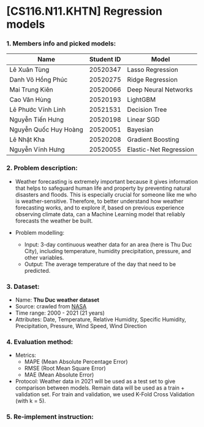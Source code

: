 # [CS116.N11.KHTN] Regression models 

### 1. Members info and picked models:

| Name | Student ID | Model |
|-|-|-|
| Lê Xuân Tùng | 20520347 | Lasso Regression
| Danh Võ Hồng Phúc | 20520275 | Ridge Regression
| Mai Trung Kiên | 20520066 | Deep Neural Networks
| Cao Văn Hùng | 20520193 | LightGBM
| Lê Phước Vĩnh Linh | 20521531 | Decision Tree
| Nguyễn Tiến Hưng | 20520198 | Linear SGD
| Nguyễn Quốc Huy Hoàng | 20520051 | Bayesian
| Lê Nhật Kha | 20520208 | Gradient Boosting
| Nguyễn Vĩnh Hưng | 20520055 | Elastic-Net Regression
  
### 2. Problem description:
- Weather forecasting is extremely important because it gives information that helps to safeguard human life and property by preventing natural disasters and floods. This is especially crucial for someone like me who is weather-sensitive. Therefore, to better understand how weather forecasting works, and to explore if, based on previous experience observing climate data, can a Machine Learning model that reliably forecasts the weather be built.

- Problem modelling:
  + Input: 3-day continuous weather data for an area (here is
Thu Duc City), including temperature, humidity precipitation, pressure, and other variables.
  + Output: The average temperature of the day that need to be predicted.
  
### 3. Dataset:
- Name: **Thu Duc weather dataset**
- Source: crawled from [NASA](https://power.larc.nasa.gov/data-access-viewer/)
- Time range: 2000 - 2021 (21 years)
- Attributes: Date, Temperature, Relative Humidity, Specific Humidity, Precipitation, Pressure, Wind Speed, Wind Direction

### 4. Evaluation method:
- Metrics: 
  + MAPE (Mean Absolute Percentage Error)
  + RMSE (Root Mean Square Error)
  + MAE (Mean Absolute Error)
- Protocol: Weather data in 2021 will be used as a test set to give comparison between models. Remain data will be used as a train + validation set. For train and validation, we used K-Fold Cross Validation (with k = 5).

### 5. Re-implement instruction:
